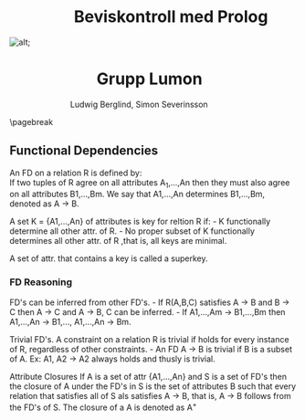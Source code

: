 # $~~~~~~~~~~~~~~~~~$Beviskontroll med Prolog

![alt](~/misc/lumon/lumon.png);

# $~~~~~~~~~~~~~~~~~~~~~~~$Grupp Lumon 
$~~~~~~~~~~~~~~~~~~~~~~~~~~~$Ludwig Berglind, Simon Severinsson

\pagebreak

## Functional Dependencies
An FD on a relation R is defined by: \
    If  two tuples of R agree on all attributes A<sub>1</sub>,...,An then they must
    also agree on all attributes B1,...,Bm.
    We say that A1,...,An determines B1,...,Bm, denoted as A -> B.

A set K = {A1,...,An} of attributes is key for reltion R if:
    - K functionally determine all other attr. of R.
    - No proper subset of K functionally determines all other attr. of R
      ,that is, all keys are minimal.

A set of attr. that contains a key is called a superkey.

### FD Reasoning
FD's can be inferred from other FD's.
    - If R(A,B,C) satisfies A -> B and B -> C then A -> C and A -> B, C can be
      inferred.
    - If A1,...,Am -> B1,...,Bm then A1,...,An -> B1,..., A1,...,An -> Bm.

Trivial FD's.
A constraint on a relation R is trivial if holds for every instance of R,
regardless of other constraints.
    - An FD A -> B is trivial if B is a subset of A.
      Ex: A1, A2 -> A2 always holds and thusly is trivial.

Attribute Closures
If A is a set of attr {A1,...,An} and S is a set of FD's then the closure of
A under the FD's in S is the set of attributes B such that every relation
that satisfies all of S als satisfies A -> B, that is, A -> B follows from
the FD's of S. The closure of a A is denoted as A<sup>+</sup>
